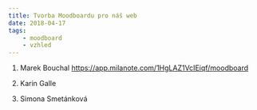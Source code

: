 ```yaml
---
title: Tvorba Moodboardu pro náš web
date: 2018-04-17
tags: 
    - moodboard
    - vzhled
---
```

1. Marek Bouchal
	https://app.milanote.com/1HgLAZ1VcIEiqf/moodboard
2. Karin Galle

3. Simona Smetánková

